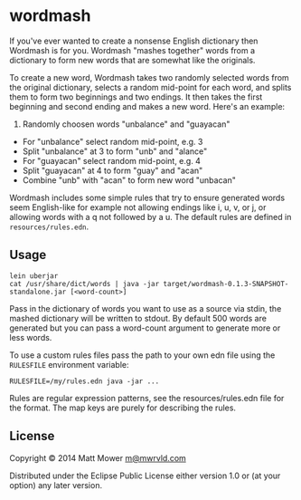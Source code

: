 # wordmash

If you've ever wanted to create a nonsense English dictionary then Wordmash is for you. Wordmash "mashes together" words from a dictionary to form new words that are somewhat like the originals.

To create a new word, Wordmash takes two randomly selected words from the original dictionary, selects a random mid-point for each word, and
splits them to form two beginnings and two endings. It then takes the first beginning and second ending and makes a new word. Here's an example:

1. Randomly choosen words "unbalance" and "guayacan"
* For "unbalance" select random mid-point, e.g. 3
* Split "unbalance" at 3 to form "unb" and "alance"
* For "guayacan" select random mid-point, e.g. 4
* Split "guayacan" at 4 to form "guay" and "acan"
* Combine "unb" with "acan" to form new word "unbacan"

Wordmash includes some simple rules that try to ensure generated words seem English-like for example not allowing endings like i, u, v, or j, or allowing words with a q not followed by a u. The default rules are defined in `resources/rules.edn`.

## Usage

    lein uberjar
    cat /usr/share/dict/words | java -jar target/wordmash-0.1.3-SNAPSHOT-standalone.jar [<word-count>]

Pass in the dictionary of words you want to use as a source via stdin, the mashed dictionary will be written to stdout. By default 500
words are generated but you can pass a word-count argument to generate more or less words.

To use a custom rules files pass the path to your own edn file using the `RULESFILE` environment variable:

    RULESFILE=/my/rules.edn java -jar ...

Rules are regular expression patterns, see the resources/rules.edn file for the format. The map keys are purely for describing the rules.

## License

Copyright © 2014 Matt Mower <m@mwrvld.com>

Distributed under the Eclipse Public License either version 1.0 or (at
your option) any later version.
